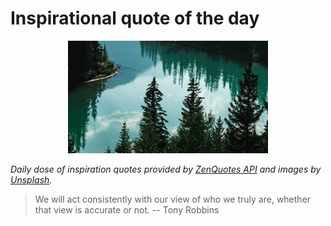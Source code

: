 # Inspirational quote of the day

<p align="center">
    <img src="./data/photo.jpeg" alt="Beautiful nature photo" width="320" height="180">
</p>

*Daily dose of inspiration quotes provided by [ZenQuotes API](https://zenquotes.io/) and images by [Unsplash](https://unsplash.com/).*

> We will act consistently with our view of who we truly are, whether that view is accurate or not.
> -- Tony Robbins
